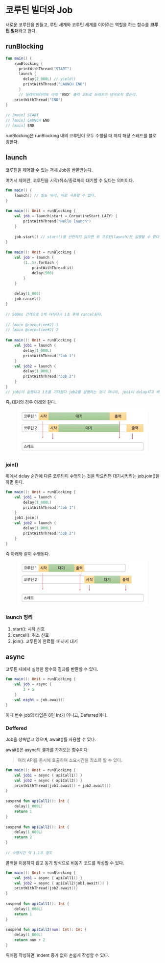 # 코루틴 빌더와 Job

새로운 코루틴을 만들고, 루틴 세계와 코루틴 세계를 이어주는 역할을 하는 함수를 **코루틴 빌더**라고 한다.

## runBlocking

```kotlin
fun main() {
    runBlocking {
      printWithThread("START")
      launch {
        delay{2_000L) // yield()
        printWithThread("LAUNCH END")
      }
      // 딜레이되더라도 아래 "END" 출력 코드로 쓰레드가 넘어오지 않는다.
    printWithThread("END")
}

// [main] START
// [main] LAUNCH END
// [main] END
```

runBlocking은 runBlocking 내의 코루틴이 모두 수행될 때 까지 해당 스레드를 블로킹한다.

## launch

코루틴을 제어할 수 있는 객체 Job을 반환받는다.

여기서 제어란, 코루틴을 시작/취소/종료까지 대기할 수 있다는 의미이다.

```kotlin
fun main() {
    launch() // 빌드 에러, 바로 사용할 수 없다.
}

fun main(): Unit = runBlocking {
    val job = launch(start = CoroutineStart.LAZY) {
        printWithThread("Hello launch")
    }
    
    job.start() // start()를 선언하지 않으면 위 코루틴(launch)은 실행될 수 없다.    
}

fun main(): Unit = runBlocking {
    val job = launch {
        (1..5).forEach {
            printWithThread(it)
            delay(500)
        }
    }
    
    delay(1_000)
    job.cancel()
}

// 500ms 간격으로 1씩 더하다가 1초 후에 cancel된다. 

// [main @coroutine#2] 1
// [main @coroutine#2] 2

fun main(): Unit = runBlocking {
    val job1 = launch {
        delay(1_000L)
        printWithThread("Job 1")
    }
    val job2 = launch {
        delay(1_000L)
        printWithThread("Job 2")
    }
}
// job1이 실행되고 1초를 기다렸다 job2를 실행하는 것이 아니라, job1이 delay되고 바로 job2를 실행한다.

```

즉, 대기의 경우 아래와 같다.

&#x20;

<figure><img src="../../.gitbook/assets/image (1) (1).png" alt=""><figcaption></figcaption></figure>

### join()

위에서 delay 순간에 다른 코루틴이 수행되는 것을 막으려면 대기시키려는 job.join()을 하면 된다.

```kotlin
fun main(): Unit = runBlocking {
    val job1 = launch {
        delay(1_000L)
        printWithThread("Job 1")
    }
    job1.join() 
    val job2 = launch {
        delay(1_000L)
        printWithThread("Job 2")
    }
}
```

즉 아래와 같이 수행된다.

&#x20;

<figure><img src="../../.gitbook/assets/image (1) (1) (1).png" alt=""><figcaption></figcaption></figure>

### launch 정리

1. start(): 시작 신호
2. cancel(): 취소 신호
3. join(): 코루틴이 완료될 때 까지 대기

## async

코루틴 내에서 실행한 함수의 결과를 반환할 수 있다.

```kotlin
fun main(): Unit = runBlocking {
    val job = async {
        3 + 5
    }
    val eight = job.await()
}
```

이때 변수 job의 타입은 8인 Int가 아니고, Deferred이다.

### Deffered

Job을 상속받고 있으며, await()를 사용할 수 있다.

await()은 async의 결과를 가져오는 함수이다

> 여러 API를 동시에 호출하여 소요시간을 최소화 할 수 있다.

```kotlin
fun main(): Unit = runBlocking {
    val job1 = async { apiCall1() }
    val job2 = async { apiCall2() }
    printWithThread(job1.await() + job2.await())
}

suspend fun apiCall1(): Int {
    delay(1_000L)
    return 1
}

suspend fun apiCall2(): Int {
    delay(1_000L)
    return 2
}

// 수행시간 약 1.1초 정도
```

콜백을 이용하지 않고 동기 방식으로 비동기 코드를 작성할 수 있다.

```kotlin
fun main(): Unit = runBlocking {
    val job1 = async { apiCall1() }
    val job2 = async { apiCall2(job1.await()) }
    printWithThread(job2.await())
}

suspend fun apiCall1(): Int {
    delay(1_000L)
    return 1
}

suspend fun apiCall2(num: Int): Int {
    delay(1_000L)
    return num + 2
}
```

위처럼 작성하면, indent 증가 없이 손쉽게 작성할 수 있다.
